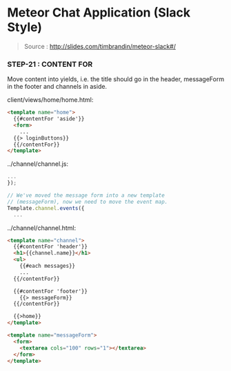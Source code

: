 # Meteor Chat Application (Slack Style)

> Source : http://slides.com/timbrandin/meteor-slack#/

### STEP-21 : CONTENT FOR

Move content into yields, i.e. the title should go in the header, messageForm in the footer and channels in aside.

client/views/home/home.html:
```html
<template name="home">
  {{#contentFor 'aside'}}
  <form>
    ...
  {{> loginButtons}}
  {{/contentFor}}
</template>
```

../channel/channel.js:
```javascript
...
});

// We've moved the message form into a new template
// (messageForm), now we need to move the event map.
Template.channel.events({
  ...
```

../channel/channel.html:
```html
<template name="channel">
  {{#contentFor 'header'}}
  <h1>{{channel.name}}</h1>
  <ul>
    {{#each messages}}
    ...
  {{/contentFor}}

  {{#contentFor 'footer'}}
    {{> messageForm}}
  {{/contentFor}}

  {{>home}}
</template>

<template name="messageForm">
  <form>
    <textarea cols="100" rows="1"></textarea>
  </form>
</template>
```
